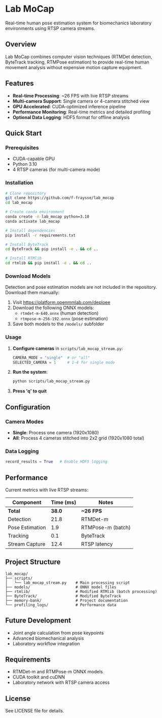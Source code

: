 # Lab MoCap

Real-time human pose estimation system for biomechanics laboratory environments using RTSP camera streams.

## Overview

Lab MoCap combines computer vision techniques (RTMDet detection, ByteTrack tracking, RTMPose estimation) to provide real-time human movement analysis without expensive motion capture equipment.

## Features

- **Real-time Processing**: ~26 FPS with live RTSP streams
- **Multi-camera Support**: Single camera or 4-camera stitched view
- **GPU Accelerated**: CUDA-optimized inference pipeline
- **Performance Monitoring**: Real-time metrics and detailed profiling
- **Optional Data Logging**: HDF5 format for offline analysis

## Quick Start

### Prerequisites

- CUDA-capable GPU
- Python 3.10
- 4 RTSP cameras (for multi-camera mode)

### Installation

```bash
# Clone repository
git clone https://github.com/f-fraysse/lab_mocap
cd lab_mocap

# Create conda environment
conda create -n lab_mocap python=3.10
conda activate lab_mocap

# Install dependencies
pip install -r requirements.txt

# Install ByteTrack
cd ByteTrack && pip install -e . && cd ..

# Install RTMlib
cd rtmlib && pip install -e . && cd ..
```

### Download Models

Detection and pose estimation models are not included in the repository. Download them manually:

1. Visit https://platform.openmmlab.com/deploee
2. Download the following ONNX models:
   - `rtmdet-m-640.onnx` (human detection)
   - `rtmpose-m-256-192.onnx` (pose estimation)
3. Save both models to the `/models/` subfolder

### Usage

1. **Configure cameras** in `scripts/lab_mocap_stream.py`:
   ```python
   CAMERA_MODE = "single"  # or "all"
   SELECTED_CAMERA = 1     # 1-4 for single mode
   ```

2. **Run the system**:
   ```bash
   python scripts/lab_mocap_stream.py
   ```

3. **Press 'q' to quit**

## Configuration

### Camera Modes

- **Single**: Process one camera (1920x1080)
- **All**: Process 4 cameras stitched into 2x2 grid (1920x1080 total)

### Data Logging

```python
record_results = True   # Enable HDF5 logging
```

## Performance

Current metrics with live RTSP streams:

| Component | Time (ms) | Notes |
|-----------|-----------|-------|
| **Total** | **38.0** | **~26 FPS** |
| Detection | 21.8 | RTMDet-m |
| Pose Estimation | 1.9 | RTMPose-m (batch) |
| Tracking | 0.1 | ByteTrack |
| Stream Capture | 12.4 | RTSP latency |

## Project Structure

```
lab_mocap/
├── scripts/
│   └── lab_mocap_stream.py    # Main processing script
├── models/                    # ONNX model files
├── rtmlib/                    # Modified RTMlib (batch processing)
├── ByteTrack/                 # Modified ByteTrack
├── memory-bank/               # Project documentation
└── profiling_logs/            # Performance data
```

## Future Development

- Joint angle calculation from pose keypoints
- Advanced biomechanical analysis
- Laboratory workflow integration

## Requirements

- RTMDet-m and RTMPose-m ONNX models
- CUDA toolkit and cuDNN
- Laboratory network with RTSP camera access

## License

See LICENSE file for details.
